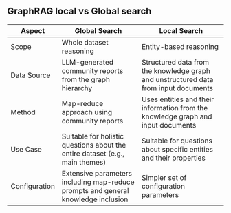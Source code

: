 ## GraphRAG local vs Global search

| Aspect        | Global Search                                                       | Local Search                                                                           |
|---------------|---------------------------------------------------------------------|----------------------------------------------------------------------------------------|
| Scope         | Whole dataset reasoning                                             | Entity-based reasoning                                                                 |
| Data Source   | LLM-generated community reports from the graph hierarchy            | Structured data from the knowledge graph and unstructured data from input documents    |
| Method        | Map-reduce approach using community reports                         | Uses entities and their information from the knowledge graph and input documents       |
| Use Case      | Suitable for holistic questions about the entire dataset (e.g., main themes) | Suitable for questions about specific entities and their properties                    |
| Configuration | Extensive parameters including map-reduce prompts and general knowledge inclusion | Simpler set of configuration parameters                                                |
